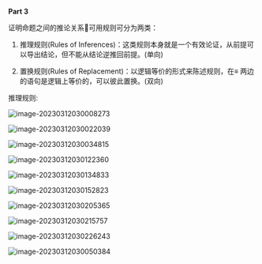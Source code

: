 **Part 3**

证明命题之间的推论关系可用规则可分为两类：

1. 推理规则(Rules of Inferences)：这类规则本身就是一个有效论证，从前提可以导出结论，但不能从结论逆推回前提。(单向)

2. 置换规则(Rules of Replacement)：以逻辑等价的形式来陈述规则，在≡ 两边的语句是逻辑上等价的，可以彼此置换。(双向)

推理规则:

![image-20230312030008273](https://shallowlone-1314146925.cos.ap-guangzhou.myqcloud.com/picimage-20230312030008273.png)

![image-20230312030022039](https://shallowlone-1314146925.cos.ap-guangzhou.myqcloud.com/picimage-20230312030022039.png)

![image-20230312030034815](https://shallowlone-1314146925.cos.ap-guangzhou.myqcloud.com/picimage-20230312030034815.png)

![image-20230312030122360](https://shallowlone-1314146925.cos.ap-guangzhou.myqcloud.com/picimage-20230312030122360.png)

![image-20230312030134833](https://shallowlone-1314146925.cos.ap-guangzhou.myqcloud.com/picimage-20230312030134833.png)

![image-20230312030152823](https://shallowlone-1314146925.cos.ap-guangzhou.myqcloud.com/picimage-20230312030152823.png)

![image-20230312030205365](https://shallowlone-1314146925.cos.ap-guangzhou.myqcloud.com/picimage-20230312030205365.png)

![image-20230312030215757](https://shallowlone-1314146925.cos.ap-guangzhou.myqcloud.com/picimage-20230312030215757.png)

![image-20230312030226243](https://shallowlone-1314146925.cos.ap-guangzhou.myqcloud.com/picimage-20230312030226243.png)

![image-20230312030050384](https://shallowlone-1314146925.cos.ap-guangzhou.myqcloud.com/picimage-20230312030050384.png)